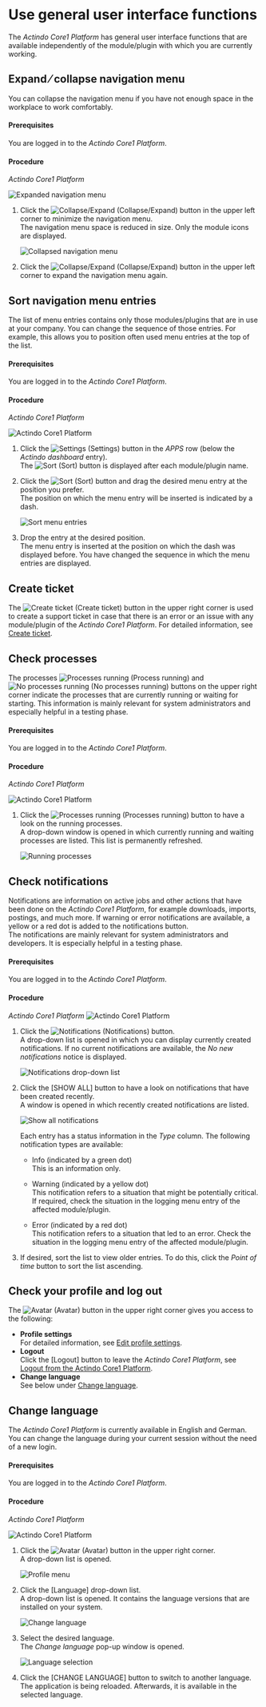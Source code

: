 # Use general user interface functions

The *Actindo Core1 Platform* has general user interface functions that are available independently of the module/plugin with which you are currently working.


## Expand &frasl; collapse navigation menu
You can collapse the navigation menu if you have not enough space in the workplace to work comfortably.

#### Prerequisites
You are logged in to the *Actindo Core1 Platform*.

#### Procedure

*Actindo Core1 Platform*

![Expanded navigation menu](../../Assets/Screenshots/Core1Platform/UsingCore1/ExpandedNavBar.png "[Expanded navigation menu]")   

1. Click the ![Collapse/Expand](../../Assets/Icons/CollapseExpand02.png "[Collapse/Expand]") (Collapse/Expand) button in the upper left corner to minimize the navigation menu.   
    The navigation menu space is reduced in size. Only the module icons are displayed.

    ![Collapsed navigation menu](../../Assets/Screenshots/Core1Platform/UsingCore1/CollapsedNavBar.png "[Collapsed navigation menu]")

2. Click the ![Collapse/Expand](../../Assets/Icons/CollapseExpand02.png "[Collapse/Expand]") (Collapse/Expand) button in the upper left corner to expand the navigation menu again.



## Sort navigation menu entries

The list of menu entries contains only those modules/plugins that are in use at your company. You can change the sequence of those entries. For example, this allows you to position often used menu entries at the top of the list.   

 #### Prerequisites

You are logged in to the *Actindo Core1 Platform*. 

#### Procedure
*Actindo Core1 Platform*

![Actindo Core1 Platform](../../Assets/Screenshots/Core1Platform/UsingCore1/Core1PlatformComplete.png "[Actindo Core1 Platform]")

1. Click the ![Settings](../../Assets/Icons/Settings03.png "[Settings]") (Settings) button in the *APPS* row (below the *Actindo dashboard* entry).   
    The ![Sort](../../Assets/Icons/Sort04.png "[Sort]") (Sort) button is displayed after each module/plugin name.  

2. Click the ![Sort](../../Assets/Icons/Sort04.png "[Sort]") (Sort) button and drag the desired menu entry at the position you prefer.   
    The position on which the menu entry will be inserted is indicated by a dash. 

    ![Sort menu entries](../../Assets/Screenshots/Core1Platform/UsingCore1/SortApps.png "[Sort menu entries]")  

3. Drop the entry at the desired position.  
    The menu entry is inserted at the position on which the dash was displayed before. You have changed the sequence in which the menu entries are displayed.



## Create ticket 

The ![Create ticket](../../Assets/Icons/CreateTicket.png "[Create ticket]") (Create ticket) button in the upper right corner is used to create a support ticket in case that there is an error or an issue with any module/plugin of the *Actindo Core1 Platform*. For detailed information, see [Create ticket](../HelpAndSupport/02_CreateTicket.md "Create ticket").  



## Check processes

The processes ![Processes running](../../Assets/Icons/ProcessRun.png "[Processes running]") (Process running) and ![No processes running](../../Assets/Icons/ProcessNotrun.png "[No processes running]") (No processes running) buttons on the upper right corner indicate the processes that are currently running or waiting for starting. 
This information is mainly relevant for system administrators and especially helpful in a testing phase. 

#### Prerequisites
You are logged in to the *Actindo Core1 Platform*.

#### Procedure

*Actindo Core1 Platform* 

![Actindo Core1 Platform](../../Assets/Screenshots/Core1Platform/Core1.png "[Actindo Core1 Platform]")

1. Click the ![Processes running](../../Assets/Icons/ProcessRun.png "[Processes running]") (Processes running) button to have a look on the running processes.   
    A drop-down window is opened in which currently running and waiting processes are listed. This list is permanently refreshed.  

    ![Running processes](../../Assets/Screenshots/Core1Platform/UsingCore1/RunningProcesses.png "[Running processes]")



## Check notifications

Notifications are information on active jobs and other actions that have been done on the *Actindo Core1 Platform*, for example downloads, imports, postings, and much more.  If warning or error notifications are available, a yellow or a red dot is added to the notifications button.    
The notifications are mainly relevant for system administrators and developers. It is especially helpful in a testing phase.  

#### Prerequisites

You are logged in to the *Actindo Core1 Platform*.

#### Procedure

*Actindo Core1 Platform* 
![Actindo Core1 Platform](../../Assets/Screenshots/Core1Platform/Core1.png "[Actindo Core1 Platform]")   

1. Click the ![Notifications](../../Assets/Icons/Notifications.png "[Notifications]") (Notifications) button.   
    A drop-down list is opened in which you can display currently created notifications. If no current notifications are available, the *No new notifications* notice is displayed.   

   ![Notifications drop-down list](../../Assets/Screenshots/Core1Platform/UsingCore1/Notifications.png "[Notifications drop-down list]]")
2. Click the [SHOW ALL] button to have a look on notifications that have been created recently.   
    A window is opened in which recently created notifications are listed. 

   ![Show all notifications](../../Assets/Screenshots/Core1Platform/UsingCore1/NotificationsShowAll.png "[Show all notifications]")   

    Each entry has a status information in the *Type* column. The following notification types are available:
    - Info (indicated by a green dot)   
        This is an information only.

    - Warning (indicated by a yellow dot)   
        This notification refers to a situation that might be potentially critical. If required, check the situation in the logging menu entry of the affected module/plugin.

   - Error (indicated by a red dot)   
        This notification refers to a situation that led to an error. Check the situation in the logging menu entry of the affected module/plugin.   

3. If desired, sort the list to view older entries. To do this, click the *Point of time* button to sort the list ascending.



## Check your profile and log out

The ![Avatar](../../Assets/Icons/Avatar.png "[Avatar]") (Avatar) button in the upper right corner gives you access to the following:
- **Profile settings**   
    For detailed information, see [Edit profile settings](./ "Edit profile settings").
- **Logout**    
    Click the [Logout] button to leave the *Actindo Core1 Platform*, see [Logout from the Actindo Core1 Platform](./02_LoginLogout.md#logout-from-the-actindo-core1-platform).
- **Change language**   
    See below under [Change language](./03_GeneralUIFunctions.md#change-language).



## Change language

The *Actindo Core1 Platform* is currently available in English and German. You can change the language during your current session without the need of a new login.

#### Prerequisites

You are logged in to the *Actindo Core1 Platform*.

#### Procedure

*Actindo Core1 Platform*

![Actindo Core1 Platform](../../Assets/Screenshots/Core1Platform/Core1.png "[Actindo Core1 Platform]")

1. Click the ![Avatar](../../Assets/Icons/Avatar.png "[Avatar]") (Avatar) button in the upper right corner.   
    A drop-down list is opened. 

    ![Profile menu](../../Assets/Screenshots/Core1Platform/UsingCore1/ProfileMenu.png "[Profile menu]")


2. Click the [Language] drop-down list.  
    A drop-down list is opened. It contains the language versions that are installed on your system.  
     
   ![Change language](../../Assets/Screenshots/Core1Platform/UsingCore1/ProfileLanguage.png "[Change language]")

3. Select the desired language.   
    The *Change language* pop-up window is opened.

     ![Language selection](../../Assets/Screenshots/Core1Platform/UsingCore1/ChangeLanguage.png "[Language selection]")

4. Click the [CHANGE LANGUAGE] button to switch to another language.  
    The application is being reloaded. Afterwards, it is available in the selected language.

    